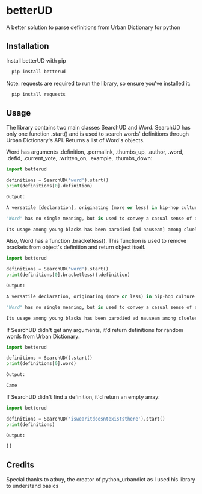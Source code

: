 
# betterUD

A better solution to parse definitions from Urban Dictionary for python


## Installation

Install betterUD with pip

```bash
  pip install betterud
```

Note: requests are required to run the library, so ensure you've installed it:

```bash
  pip install requests
```
## Usage
The library contains two main classes SearchUD and Word. SearchUD has only one function .start() and is used to search words' definitions through Urban Dictionary's API. Returns a list of Word's objects.

Word has arguments .definition, .permalink, .thumbs_up, .author, .word, .defid, .current_vote, .written_on, .example, .thumbs_down:

```python
import betterud

definitions = SearchUD('word').start()
print(definitions[0].definition)

Output:

A versatile [declaration], originating (more or less) in hip-hop culture.

"Word" has no single meaning, but is used to convey a casual sense of affirmation, [acknowledgement], agreement, or to indicate that something has impressed you favorably.

Its usage among young blacks has been parodied [ad nauseam] among clueless suburban whites.
```

Also, Word has a function .bracketless(). This function is used to remove brackets from object's definition and return object itself.

```python
import betterud

definitions = SearchUD('word').start()
print(definitions[0].bracketless().definition)

Output:

A versatile declaration, originating (more or less) in hip-hop culture.

"Word" has no single meaning, but is used to convey a casual sense of affirmation, acknowledgement, agreement, or to indicate that something has impressed you favorably.

Its usage among young blacks has been parodied ad nauseam among clueless suburban whites.
```
If SearchUD didn't get any arguments, it'd return definitions for random words from Urban Dictionary:

```python
import betterud

definitions = SearchUD().start()
print(definitions[0].word)

Output:

Came
```

If SearchUD didn't find a definition, it'd return an empty array:

```python
import betterud

definitions = SearchUD('iswearitdoesntexiststhere').start()
print(definitions)

Output:

[]
```


## Credits

Special thanks to atbuy, the creator of python_urbandict as I used his library to understand basics
